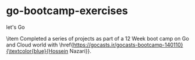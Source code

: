 # go-bootcamp-exercises
let's Go




\item Completed a series of projects as part of a 12 Week boot camp on Go and Cloud world with \href{https://gocasts.ir/gocasts-bootcamp-140110}{\textcolor{blue}{Hossein Nazari}}.
